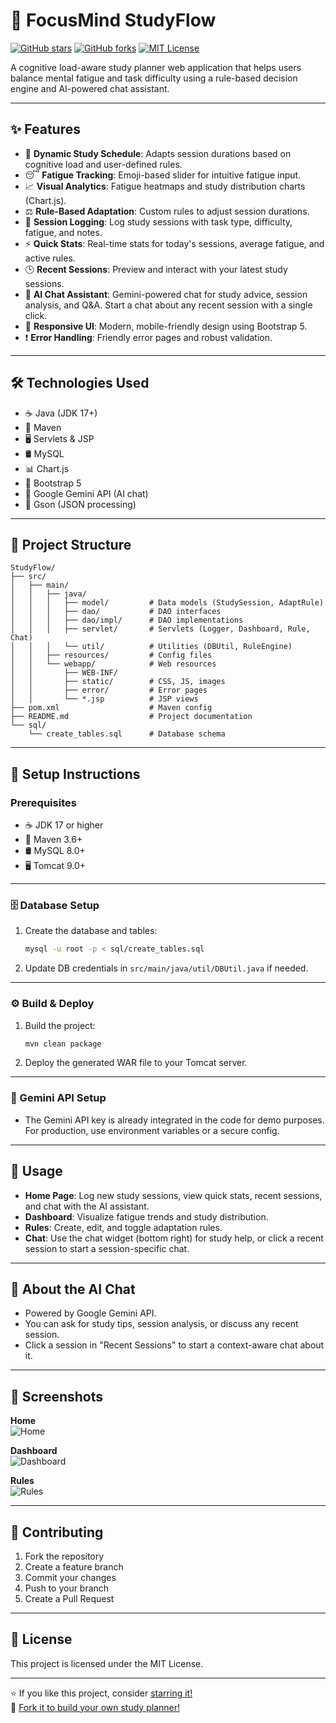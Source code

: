 # 🧠 FocusMind StudyFlow

[![GitHub stars](https://img.shields.io/github/stars/Musk-co/StudyFlow?style=social)](https://github.com/Musk-co/StudyFlow/stargazers)
[![GitHub forks](https://img.shields.io/github/forks/Musk-co/StudyFlow?style=social)](https://github.com/Musk-co/StudyFlow/network/members)
[![MIT License](https://img.shields.io/badge/license-MIT-green.svg)](LICENSE)

A cognitive load-aware study planner web application that helps users balance mental fatigue and task difficulty using a rule-based decision engine and AI-powered chat assistant.

---

## ✨ Features

- 📅 **Dynamic Study Schedule**: Adapts session durations based on cognitive load and user-defined rules.
- 😴 **Fatigue Tracking**: Emoji-based slider for intuitive fatigue input.
- 📈 **Visual Analytics**: Fatigue heatmaps and study distribution charts (Chart.js).
- ⚖️ **Rule-Based Adaptation**: Custom rules to adjust session durations.
- 📝 **Session Logging**: Log study sessions with task type, difficulty, fatigue, and notes.
- ⚡ **Quick Stats**: Real-time stats for today's sessions, average fatigue, and active rules.
- 🕒 **Recent Sessions**: Preview and interact with your latest study sessions.
- 🤖 **AI Chat Assistant**: Gemini-powered chat for study advice, session analysis, and Q&A. Start a chat about any recent session with a single click.
- 📱 **Responsive UI**: Modern, mobile-friendly design using Bootstrap 5.
- ❗ **Error Handling**: Friendly error pages and robust validation.

---

## 🛠️ Technologies Used

- ☕ Java (JDK 17+)
- 🧰 Maven
- 🖥️ Servlets & JSP
- 🛢️ MySQL
- 📊 Chart.js
- 🎨 Bootstrap 5
- 🤖 Google Gemini API (AI chat)
- 🔄 Gson (JSON processing)

---

## 📁 Project Structure

```
StudyFlow/
├── src/
│   ├── main/
│   │   ├── java/
│   │   │   ├── model/         # Data models (StudySession, AdaptRule)
│   │   │   ├── dao/           # DAO interfaces
│   │   │   ├── dao/impl/      # DAO implementations
│   │   │   ├── servlet/       # Servlets (Logger, Dashboard, Rule, Chat)
│   │   │   └── util/          # Utilities (DBUtil, RuleEngine)
│   │   ├── resources/         # Config files
│   │   └── webapp/            # Web resources
│   │       ├── WEB-INF/
│   │       ├── static/        # CSS, JS, images
│   │       ├── error/         # Error pages
│   │       └── *.jsp          # JSP views
├── pom.xml                    # Maven config
├── README.md                  # Project documentation
└── sql/
    └── create_tables.sql      # Database schema
```

---

## 🚦 Setup Instructions

### Prerequisites

- ☕ JDK 17 or higher
- 🧰 Maven 3.6+
- 🛢️ MySQL 8.0+
- 🖥️ Tomcat 9.0+

---

### 🗄️ Database Setup

1. Create the database and tables:
   ```sh
   mysql -u root -p < sql/create_tables.sql
   ```
2. Update DB credentials in `src/main/java/util/DBUtil.java` if needed.

---

### ⚙️ Build & Deploy

1. Build the project:
   ```sh
   mvn clean package
   ```
2. Deploy the generated WAR file to your Tomcat server.

---

### 🤖 Gemini API Setup

- The Gemini API key is already integrated in the code for demo purposes. For production, use environment variables or a secure config.

---

## 🚀 Usage

- **Home Page**: Log new study sessions, view quick stats, recent sessions, and chat with the AI assistant.
- **Dashboard**: Visualize fatigue trends and study distribution.
- **Rules**: Create, edit, and toggle adaptation rules.
- **Chat**: Use the chat widget (bottom right) for study help, or click a recent session to start a session-specific chat.

---

## 💬 About the AI Chat

- Powered by Google Gemini API.
- You can ask for study tips, session analysis, or discuss any recent session.
- Click a session in "Recent Sessions" to start a context-aware chat about it.

---

## 📸 Screenshots

**Home**  
![Home](https://github.com/user-attachments/assets/a000e467-1b50-4932-9fe6-58d129ee4c9d)

**Dashboard**  
![Dashboard](https://github.com/user-attachments/assets/13005b2f-d0b6-40dc-be0f-5da9207138f4)

**Rules**  
![Rules](https://github.com/user-attachments/assets/111e768b-aae2-44b2-8f37-c9194291ba0a)

---

## 🤝 Contributing

1. Fork the repository  
2. Create a feature branch  
3. Commit your changes  
4. Push to your branch  
5. Create a Pull Request

---

## 📄 License

This project is licensed under the MIT License.

---

⭐️ If you like this project, consider [starring it!](https://github.com/Musk-co/StudyFlow)  
🔗 [Fork it to build your own study planner!](https://github.com/Musk-co/StudyFlow/fork)
